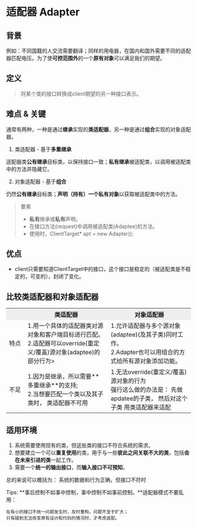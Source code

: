 # 适配器 Adapter
## 背景
例如：不同国籍的人交流需要翻译；同样的用电器，在国内和国外需要不同的适配器匹配电压。为了使**可控范围外**的一个**原有对象**可以满足我们的期望。

## 定义
>将某个类的接口转换成client期望的另一种接口表示。

## 难点 & 关键
通常有两种，一种是通过**继承**实现的**类适配器**，另一种是通过**组合**实现的对象适配器。

1. 类适配器 - 基于**多重继承**

 适配器类**公有继承**目标类，以保持接口一致；**私有继承**被适配类，以调用被适配类中的方法并隐藏它。
  
2. 对象适配器 - 基于**组合**
  
  仍然**公有继承**目标类；**声明（持有）一个私有对象**以获取被适配类中的方法。
  
> 要素
> + **私有**继承或**私有**声明。
> + 在接口方法(request)中调用被适配类(Adaptee)的方法。
> + 使用时，ClientTarget* apt = new Adapter();

## 优点
+ client只需要知道ClientTarget中的接口，这个接口是稳定的（被适配类是不稳定的，可变的），封闭了变化。

## 比较类适配器和对象适配器
<table style="table-layout:fixed;">
  <tr>
    <th width = "10%", bgcolor=#eeeeee></th>
    <th width = "45%", bgcolor=#eeeeee>类适配器</th>
    <th width = "45%", bgcolor=#eeeeee>对象适配器</th>
  </tr>
  
  <tr>
    <td>特点</td>
    <td>
      1.用一个具体的适配器类对源对象和客户端目标进行匹配。<br>
      2.适配器可以override(重定义/覆盖)源对象(adaptee)的部分行为>
    </td>
    <td>
      1.允许适配器与多个源对象(adaptee)(及其子类)同时工作。<br>
      2.Adapter也可以用组合的方式给所有源对象添加功能。
    </td>
  </tr>
  
  <tr>
    <td>不足</td>
    <td>
      1.因为是继承，所以需要**多重继承**的支持;<br>
      2.当想要匹配一个类以及其子类时， 类适配器不可用
    </td>
    <td>
      1.无法override(重定义/覆盖)源对象的行为<br>
      强行这么做的办法是： 先做apdatee的子类， 然后对这个子类 用类适配器来适配
    </td>
  </tr>
  
</table>
 

## 适用环境
1. 系统需要使用现有的类，但这些类的接口不符合系统的需求。
2. 想要建立一个可以**重复使用**的类，用于与一些**彼此之间关联不大的类**，包括**会在未来引进的类**一起工作。
3. 需要一个**统一的输出接口**，而**输入接口不可预知**。

总的来说可以概括为： 系统的数据和行为正确，但接口不符时

Tips: **事后控制不如事中控制，事中控制不如事前控制。**适配器模式不要乱用：

    在有小的接口不统一问题发生时，及时重构，问题不至于扩大；
    只有碰到无法改变原有设计和代码的情况时，才考虑适配。


